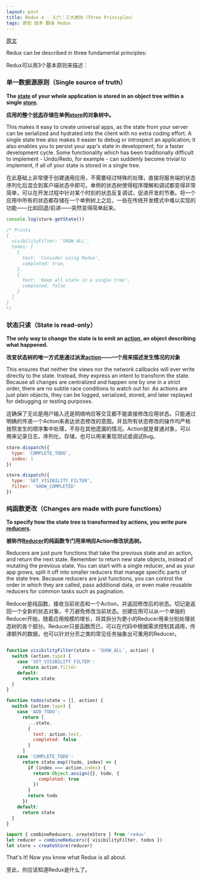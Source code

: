 ```yaml
---
layout: post
title: Redux 4 - 入门：三大原则（Three Principles）
tags: 原创 技术 翻译 Redux
---
```


[原文](https://github.com/reactjs/redux/blob/master/docs/introduction/ThreePrinciples.md)

Redux can be described in three fundamental principles:

Redux可以用3个基本原则来描述：

### 单一数据源原则（Single source of truth）

**The [state](https://github.com/reactjs/redux/blob/master/docs/Glossary.md#state) of your whole application is stored in an object tree within a single [store](https://github.com/reactjs/redux/blob/master/docs/Glossary.md#store).**

**应用的整个[状态](https://github.com/reactjs/redux/blob/master/docs/Glossary.md#state)存储在单例[store](https://github.com/reactjs/redux/blob/master/docs/Glossary.md#store)的对象树中。**

This makes it easy to create universal apps, as the state from your server can be serialized and hydrated into the client with no extra coding effort. A single state tree also makes it easier to debug or introspect an application; it also enables you to persist your app's state in development, for a faster development cycle. Some functionality which has been traditionally difficult to implement - Undo/Redo, for example - can suddenly become trivial to implement, if all of your state is stored in a single tree.

在此基础上非常便于创建通用应用，不需要经过特殊的处理，直接将服务端的状态序列化后混合到客户端状态中即可。单例的状态树使得程序理解和调试都变得非常简单，可以在开发过程中针对某个时刻的状态反复调试，促进开发的节奏。将一个应用中所有的状态都存储在一个单例树上之后，一些在传统开发模式中难以实现的功能——比如回退/前进——突然变得简单起来。

```js
console.log(store.getState())

/* Prints
{
  visibilityFilter: 'SHOW_ALL',
  todos: [
    {
      text: 'Consider using Redux',
      completed: true,
    },
    {
      text: 'Keep all state in a single tree',
      completed: false
    }
  ]
}
*/
```

### 状态只读（State is read-only）

**The only way to change the state is to emit an [action](https://github.com/reactjs/redux/blob/master/docs/Glossary.md#action), an object describing what happened.**

**改变状态树的唯一方式是通过派发[action](https://github.com/reactjs/redux/blob/master/docs/Glossary.md#action)——一个用来描述发生情况的对象**

This ensures that neither the views nor the network callbacks will ever write directly to the state. Instead, they express an intent to transform the state. Because all changes are centralized and happen one by one in a strict order, there are no subtle race conditions to watch out for. As actions are just plain objects, they can be logged, serialized, stored, and later replayed for debugging or testing purposes.

这确保了无论是用户输入还是网络响应等交互都不能直接修改应用状态。只能通过明确的传递一个Action来表达状态修改的意图。并且所有状态修改的操作均严格按照发生的顺序集中处理，不存在其他遗漏的情况。Action就是普通对象，可以用来记录日志，序列化，存储，也可以用来重现测试或调试Bug。

```js
store.dispatch({
  type: 'COMPLETE_TODO',
  index: 1
})

store.dispatch({
  type: 'SET_VISIBILITY_FILTER',
  filter: 'SHOW_COMPLETED'
})
```

### 纯函数更改（Changes are made with pure functions）

**To specify how the state tree is transformed by actions, you write pure [reducers](https://github.com/reactjs/redux/blob/master/docs/Glossary.md#reducer).**

**被称作[Reducer](https://github.com/reactjs/redux/blob/master/docs/Glossary.md#reducer)的纯函数专门用来响应Action修改状态树。**

Reducers are just pure functions that take the previous state and an action, and return the next state. Remember to return new state objects, instead of mutating the previous state. You can start with a single reducer, and as your app grows, split it off into smaller reducers that manage specific parts of the state tree. Because reducers are just functions, you can control the order in which they are called, pass additional data, or even make reusable reducers for common tasks such as pagination.

Reducer是纯函数，接收当前状态和一个Action，并返回修改后的状态。切记是返回一个全新的状态对象，千万避免修改当前状态。创建应用可以从一个单独的Reducer开始，随着应用规模的增长，将其拆分为更小的Reducer用来分别处理状态树的各个部分。Reducer只是函数而已，可以在代码中根据需求控制其调用，传递额外的数据，也可以针对分页之类的常见任务抽象出可重用的Reducer。

```js

function visibilityFilter(state = 'SHOW_ALL', action) {
  switch (action.type) {
    case 'SET_VISIBILITY_FILTER':
      return action.filter
    default:
      return state
  }
}

function todos(state = [], action) {
  switch (action.type) {
    case 'ADD_TODO':
      return [
        ...state,
        {
          text: action.text,
          completed: false
        }
      ]
    case 'COMPLETE_TODO':
      return state.map((todo, index) => {
        if (index === action.index) {
          return Object.assign({}, todo, {
            completed: true
          })
        }
        return todo
      })
    default:
      return state
  }
}

import { combineReducers, createStore } from 'redux'
let reducer = combineReducers({ visibilityFilter, todos })
let store = createStore(reducer)
```

That's it! Now you know what Redux is all about.

至此，你应该知道Redux是什么了。
